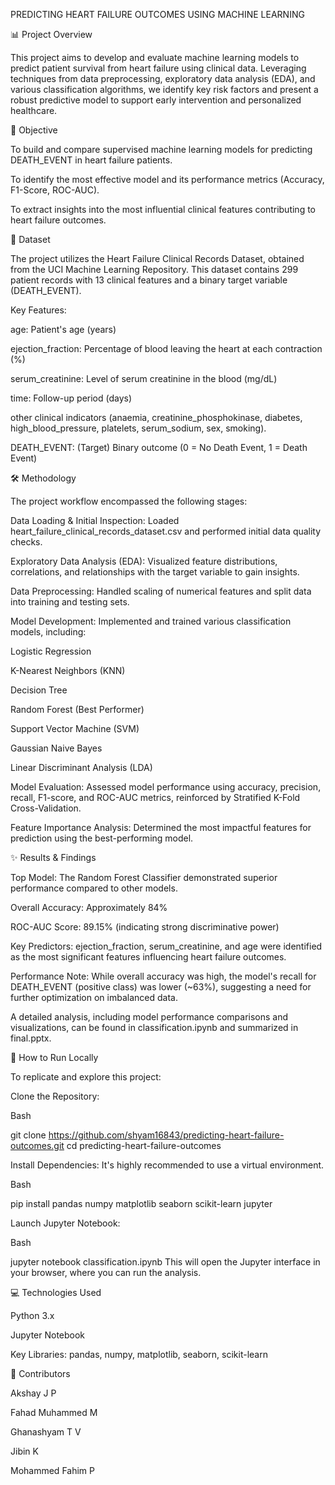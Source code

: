 PREDICTING HEART FAILURE OUTCOMES USING MACHINE LEARNING

📊 Project Overview

This project aims to develop and evaluate machine learning models to predict patient survival from heart failure using clinical data. Leveraging techniques from data preprocessing, exploratory data analysis (EDA), and various classification algorithms, we identify key risk factors and present a robust predictive model to support early intervention and personalized healthcare.

🎯 Objective

To build and compare supervised machine learning models for predicting DEATH_EVENT in heart failure patients.

To identify the most effective model and its performance metrics (Accuracy, F1-Score, ROC-AUC).

To extract insights into the most influential clinical features contributing to heart failure outcomes.

💾 Dataset

The project utilizes the Heart Failure Clinical Records Dataset, obtained from the UCI Machine Learning Repository.
This dataset contains 299 patient records with 13 clinical features and a binary target variable (DEATH_EVENT).

Key Features:

age: Patient's age (years)

ejection_fraction: Percentage of blood leaving the heart at each contraction (%)

serum_creatinine: Level of serum creatinine in the blood (mg/dL)

time: Follow-up period (days)

other clinical indicators (anaemia, creatinine_phosphokinase, diabetes, high_blood_pressure, platelets, serum_sodium, sex, smoking).

DEATH_EVENT: (Target) Binary outcome (0 = No Death Event, 1 = Death Event)

🛠️ Methodology

The project workflow encompassed the following stages:

Data Loading & Initial Inspection: Loaded heart_failure_clinical_records_dataset.csv and performed initial data quality checks.

Exploratory Data Analysis (EDA): Visualized feature distributions, correlations, and relationships with the target variable to gain insights.

Data Preprocessing: Handled scaling of numerical features and split data into training and testing sets.

Model Development: Implemented and trained various classification models, including:

Logistic Regression

K-Nearest Neighbors (KNN)

Decision Tree

Random Forest (Best Performer)

Support Vector Machine (SVM)

Gaussian Naive Bayes

Linear Discriminant Analysis (LDA)

Model Evaluation: Assessed model performance using accuracy, precision, recall, F1-score, and ROC-AUC metrics, reinforced by Stratified K-Fold Cross-Validation.

Feature Importance Analysis: Determined the most impactful features for prediction using the best-performing model.

✨ Results & Findings

Top Model: The Random Forest Classifier demonstrated superior performance compared to other models.

Overall Accuracy: Approximately 84%

ROC-AUC Score: 89.15% (indicating strong discriminative power)

Key Predictors: ejection_fraction, serum_creatinine, and age were identified as the most significant features influencing heart failure outcomes.

Performance Note: While overall accuracy was high, the model's recall for DEATH_EVENT (positive class) was lower (~63%), suggesting a need for further optimization on imbalanced data.

A detailed analysis, including model performance comparisons and visualizations, can be found in classification.ipynb and summarized in final.pptx.

🚀 How to Run Locally

To replicate and explore this project:

Clone the Repository:

Bash

git clone https://github.com/shyam16843/predicting-heart-failure-outcomes.git
cd predicting-heart-failure-outcomes


Install Dependencies:
It's highly recommended to use a virtual environment.

Bash

pip install pandas numpy matplotlib seaborn scikit-learn jupyter

Launch Jupyter Notebook:

Bash

jupyter notebook classification.ipynb
This will open the Jupyter interface in your browser, where you can run the analysis.

💻 Technologies Used

Python 3.x

Jupyter Notebook

Key Libraries: pandas, numpy, matplotlib, seaborn, scikit-learn

👥 Contributors

Akshay J P

Fahad Muhammed M

Ghanashyam T V

Jibin K

Mohammed Fahim P
